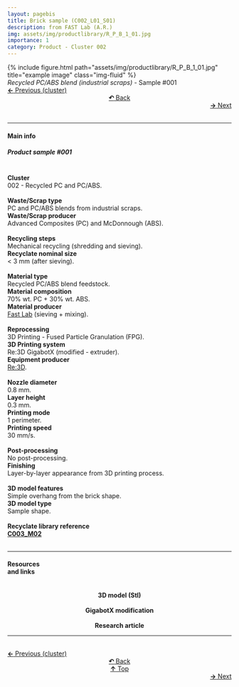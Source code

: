 ```yaml
---
layout: pagebis
title: Brick sample (C002_L01_S01)
description: from FAST Lab (A.R.)
img: assets/img/productlibrary/R_P_B_1_01.jpg
importance: 1
category: Product - Cluster 002
---
```

<div class="row">
    <div class="col-sm mt-3 mt-md-0">
        {% include figure.html path="assets/img/productlibrary/R_P_B_1_01.jpg" title="example image" class="img-fluid" %}
    </div>
</div>
<div class="caption">
    <i>Recycled PC/ABS blend (industrial scraps)</i> - Sample #001
</div>

<div class="row justify-content-sm-center">
    <div class="col-sm-4 mt-3 mt-md-0" style="text-align:left">
  <a href="/projects/ProLi_C001_L04_S01/" target="_self"><b>←</b> Previous (cluster)</a>
    </div>
    <div class="col-sm-4 mt-3 mt-md-0" style="text-align:center">
  <a href="/productlibrary/" target="_self"><b>↶</b> Back</a>
    </div>
    <div class="col-sm-4 mt-3 mt-md-0" style="text-align:right">
        <td align="right"><a href="/projects/ProLi_C002_L01_S02/" target="_self"><b>→</b> Next</a></td>
    </div>
</div>
<br>

<hr>
<h4><b>Main info</b></h4>
<h5>Product sample #001</h5>

<br>
<div class="row justify-content-sm-left">
    <div class="col-sm-3 mt-3 mt-md-0" style="text-align:left">
        <b>Cluster</b>
    </div>
    <div class="col-sm-9 mt-3 mt-md-0" style="text-align:left">
        002 - Recycled PC and PC/ABS.
    </div>
</div>
<br>

<div class="row justify-content-sm-left">
    <div class="col-sm-3 mt-3 mt-md-0" style="text-align:left">
        <b>Waste/Scrap type</b>
    </div>
    <div class="col-sm-9 mt-3 mt-md-0" style="text-align:left">
        PC and PC/ABS blends from industrial scraps.
    </div>
</div>
<div class="row justify-content-sm-left">
    <div class="col-sm-3 mt-3 mt-md-0" style="text-align:left">
        <b>Waste/Scrap producer</b>
    </div>
    <div class="col-sm-9 mt-3 mt-md-0" style="text-align:left">
        Advanced Composites (PC) and McDonnough (ABS).
    </div>
</div>
<br>

<div class="row justify-content-sm-left">
    <div class="col-sm-3 mt-3 mt-md-0" style="text-align:left">
        <b>Recycling steps</b>
    </div>
    <div class="col-sm-9 mt-3 mt-md-0" style="text-align:left">
        Mechanical recycling (shredding and sieving).
    </div>
</div>
<div class="row justify-content-sm-left">
    <div class="col-sm-3 mt-3 mt-md-0" style="text-align:left">
        <b>Recyclate nominal size</b>
    </div>
    <div class="col-sm-9 mt-3 mt-md-0" style="text-align:left">
        < 3 mm (after sieving).
    </div>
</div>
<br>

<div class="row justify-content-sm-left">
    <div class="col-sm-3 mt-3 mt-md-0" style="text-align:left">
        <b>Material type</b>
    </div>
    <div class="col-sm-9 mt-3 mt-md-0" style="text-align:left">
        Recycled PC/ABS blend feedstock.
    </div>
</div>
<div class="row justify-content-sm-left">
    <div class="col-sm-3 mt-3 mt-md-0" style="text-align:left">
        <b>Material composition</b>
    </div>
    <div class="col-sm-9 mt-3 mt-md-0" style="text-align:left">
        70% wt. PC + 30% wt. ABS.
    </div>
</div>
<div class="row justify-content-sm-left">
    <div class="col-sm-3 mt-3 mt-md-0" style="text-align:left">
        <b>Material producer</b>
    </div>
    <div class="col-sm-9 mt-3 mt-md-0" style="text-align:left">
        <a href="https://www.appropedia.org/FAST">Fast Lab</a> (sieving + mixing).
    </div>
</div>
<br>

<div class="row justify-content-sm-left">
    <div class="col-sm-3 mt-3 mt-md-0" style="text-align:left">
        <b>Reprocessing</b>
    </div>
    <div class="col-sm-9 mt-3 mt-md-0" style="text-align:left">
        3D Printing - Fused Particle Granulation (FPG).
    </div>
</div>
<div class="row justify-content-sm-left">
    <div class="col-sm-3 mt-3 mt-md-0" style="text-align:left">
        <b>3D Printing system</b>
    </div>
    <div class="col-sm-9 mt-3 mt-md-0" style="text-align:left">
        Re:3D GigabotX (modified - extruder).
    </div>
</div>
<div class="row justify-content-sm-left">
    <div class="col-sm-3 mt-3 mt-md-0" style="text-align:left">
        <b>Equipment producer</b>
    </div>
    <div class="col-sm-9 mt-3 mt-md-0" style="text-align:left">
        <a href="https://re3d.org/">Re:3D</a>.
    </div>
</div>
<br>

<div class="row justify-content-sm-left">
    <div class="col-sm-3 mt-3 mt-md-0" style="text-align:left">
        <b>Nozzle diameter</b>
    </div>
    <div class="col-sm-9 mt-3 mt-md-0" style="text-align:left">
        0.8 mm.
    </div>
</div>
<div class="row justify-content-sm-left">
    <div class="col-sm-3 mt-3 mt-md-0" style="text-align:left">
        <b>Layer height</b>
    </div>
    <div class="col-sm-9 mt-3 mt-md-0" style="text-align:left">
        0.3 mm.
    </div>
</div>
<div class="row justify-content-sm-left">
    <div class="col-sm-3 mt-3 mt-md-0" style="text-align:left">
        <b>Printing mode</b>
    </div>
    <div class="col-sm-9 mt-3 mt-md-0" style="text-align:left">
        1 perimeter.
    </div>
</div>
<div class="row justify-content-sm-left">
    <div class="col-sm-3 mt-3 mt-md-0" style="text-align:left">
        <b>Printing speed</b>
    </div>
    <div class="col-sm-9 mt-3 mt-md-0" style="text-align:left">
        30 mm/s.
    </div>
</div>
<br>

<div class="row justify-content-sm-left">
    <div class="col-sm-3 mt-3 mt-md-0" style="text-align:left">
        <b>Post-processing</b>
    </div>
    <div class="col-sm-9 mt-3 mt-md-0" style="text-align:left">
        No post-processing.
    </div>
</div>
<div class="row justify-content-sm-left">
    <div class="col-sm-3 mt-3 mt-md-0" style="text-align:left">
        <b>Finishing</b>
    </div>
    <div class="col-sm-9 mt-3 mt-md-0" style="text-align:left">
        Layer-by-layer appearance from 3D printing process.
    </div>
</div>
<br>

<div class="row justify-content-sm-left">
    <div class="col-sm-3 mt-3 mt-md-0" style="text-align:left">
        <b>3D model features</b>
    </div>
    <div class="col-sm-9 mt-3 mt-md-0" style="text-align:left">
        Simple overhang from the brick shape.
    </div>
</div>
<div class="row justify-content-sm-left">
    <div class="col-sm-3 mt-3 mt-md-0" style="text-align:left">
        <b>3D model type</b>
    </div>
    <div class="col-sm-9 mt-3 mt-md-0" style="text-align:left">
        Sample shape.
    </div>
</div>
<br>

<div class="row justify-content-sm-left">
    <div class="col-sm-3 mt-3 mt-md-0" style="text-align:left">
        <b>Recyclate library reference</b>
    </div>
    <div class="col-sm-9 mt-3 mt-md-0" style="text-align:left">
        <a href="/projects/RecLi_C003_M02/" target="_blank" title="Recyclate sample"><i class='fas fa-vial' style='font-size:1rem'></i> <b>C003_M02</b></a>
    </div>
</div>
<br>
<hr>
<div class="row justify-content-sm-left">
    <div class="col-sm-3 mt-3 mt-md-0" style="text-align:left">
    <h4><b>Resources <br>and links</b></h4>
    </div>
    <div class="col-sm-2 mt-3 mt-md-0" style="text-align:center">
    <a href="https://osf.io/rwafy/files/osfstorage/650d769a1e76a439298a996c" title="3D model (Stl)"><i class='fa fa-cube' style='font-size:3rem'></i></a><br><b>3D model (Stl)</b>
    </div>
    <div class="col-sm-2 mt-3 mt-md-0" style="text-align:center">
    <a href="https://osf.io/gxuqf/" title="GigabotX modification"><i class='fas fa-tools' style='font-size:3rem'></i></a><br><b>GigabotX modification</b>
    </div>
    <div class="col-sm-3 mt-3 mt-md-0" style="text-align:center">
    <a href="https://www.sciencedirect.com/science/article/pii/S2214993723001653?via%3Dihub" title="Research article"><i class='fas fa-clipboard-check' style='font-size:3rem'></i></a> <br><b>Research article</b>
    </div>
</div>

<hr>

<br>
<div class="row justify-content-sm-center">
    <div class="col-sm-3 mt-3 mt-md-0" style="text-align:left">
  <a href="/projects/ProLi_C001_L04_S01/" target="_self"><b>←</b> Previous (cluster)</a>
    </div>
    <div class="col-sm-3 mt-3 mt-md-0" style="text-align:center">
  <a href="/productlibrary/" target="_self"><b>↶</b> Back</a>
    </div>
    <div class="col-sm-3 mt-3 mt-md-0" style="text-align:center">
  <a href="#" target="_self"><b>↑</b> Top</a>
    </div>
    <div class="col-sm-3 mt-3 mt-md-0" style="text-align:right">
        <td align="right"><a href="/projects/ProLi_C002_L01_S02/" target="_self"><b>→</b> Next</a></td>
    </div>
</div>
